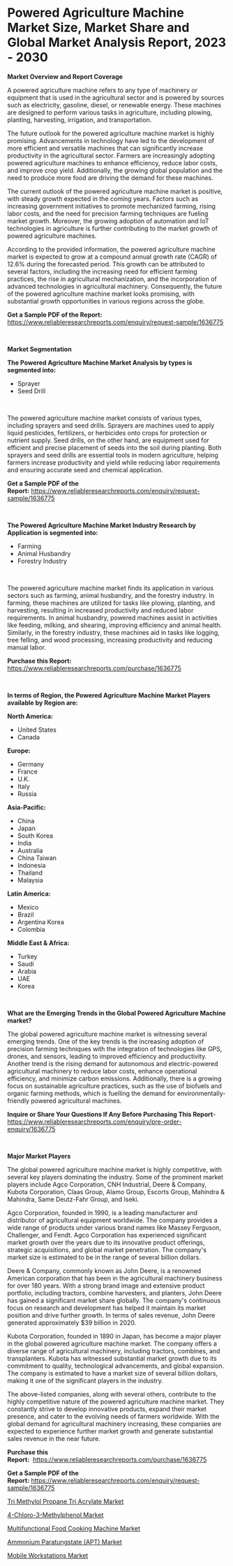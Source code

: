 <p><h1>Powered Agriculture Machine Market Size, Market Share and Global Market Analysis Report, 2023 - 2030</h1></p><p><strong>Market Overview and Report Coverage</strong></p>
<p><p>A powered agriculture machine refers to any type of machinery or equipment that is used in the agricultural sector and is powered by sources such as electricity, gasoline, diesel, or renewable energy. These machines are designed to perform various tasks in agriculture, including plowing, planting, harvesting, irrigation, and transportation.</p><p>The future outlook for the powered agriculture machine market is highly promising. Advancements in technology have led to the development of more efficient and versatile machines that can significantly increase productivity in the agricultural sector. Farmers are increasingly adopting powered agriculture machines to enhance efficiency, reduce labor costs, and improve crop yield. Additionally, the growing global population and the need to produce more food are driving the demand for these machines.</p><p>The current outlook of the powered agriculture machine market is positive, with steady growth expected in the coming years. Factors such as increasing government initiatives to promote mechanized farming, rising labor costs, and the need for precision farming techniques are fueling market growth. Moreover, the growing adoption of automation and IoT technologies in agriculture is further contributing to the market growth of powered agriculture machines.</p><p>According to the provided information, the powered agriculture machine market is expected to grow at a compound annual growth rate (CAGR) of 12.6% during the forecasted period. This growth can be attributed to several factors, including the increasing need for efficient farming practices, the rise in agricultural mechanization, and the incorporation of advanced technologies in agricultural machinery. Consequently, the future of the powered agriculture machine market looks promising, with substantial growth opportunities in various regions across the globe.</p></p>
<p><strong>Get a Sample PDF of the Report:</strong> <a href="https://www.reliableresearchreports.com/enquiry/request-sample/1636775">https://www.reliableresearchreports.com/enquiry/request-sample/1636775</a></p>
<p>&nbsp;</p>
<p><strong>Market Segmentation</strong></p>
<p><strong>The Powered Agriculture Machine Market Analysis by types is segmented into:</strong></p>
<p><ul><li>Sprayer</li><li>Seed Drill</li></ul></p>
<p>&nbsp;</p>
<p><p>The powered agriculture machine market consists of various types, including sprayers and seed drills. Sprayers are machines used to apply liquid pesticides, fertilizers, or herbicides onto crops for protection or nutrient supply. Seed drills, on the other hand, are equipment used for efficient and precise placement of seeds into the soil during planting. Both sprayers and seed drills are essential tools in modern agriculture, helping farmers increase productivity and yield while reducing labor requirements and ensuring accurate seed and chemical application.</p></p>
<p><strong>Get a Sample PDF of the Report:</strong>&nbsp;<a href="https://www.reliableresearchreports.com/enquiry/request-sample/1636775">https://www.reliableresearchreports.com/enquiry/request-sample/1636775</a></p>
<p>&nbsp;</p>
<p><strong>The Powered Agriculture Machine Market Industry Research by Application is segmented into:</strong></p>
<p><ul><li>Farming</li><li>Animal Husbandry</li><li>Forestry Industry</li></ul></p>
<p>&nbsp;</p>
<p><p>The powered agriculture machine market finds its application in various sectors such as farming, animal husbandry, and the forestry industry. In farming, these machines are utilized for tasks like plowing, planting, and harvesting, resulting in increased productivity and reduced labor requirements. In animal husbandry, powered machines assist in activities like feeding, milking, and shearing, improving efficiency and animal health. Similarly, in the forestry industry, these machines aid in tasks like logging, tree felling, and wood processing, increasing productivity and reducing manual labor.</p></p>
<p><strong>Purchase this Report:</strong>&nbsp; <a href="https://www.reliableresearchreports.com/purchase/1636775">https://www.reliableresearchreports.com/purchase/1636775</a></p>
<p>&nbsp;</p>
<p><strong>In terms of Region, the Powered Agriculture Machine Market Players available by Region are:</strong></p>
<p>
    <p> <strong> North America: </strong>
        <ul>
            <li>United States</li>
            <li>Canada</li>
        </ul>
        </p> 
    <p> <strong> Europe: </strong>
        <ul>
            <li>Germany</li>
            <li>France</li>
            <li>U.K.</li>
            <li>Italy</li>
            <li>Russia</li>
        </ul>
        </p> 
    <p> <strong> Asia-Pacific: </strong>
        <ul>
            <li>China</li>
            <li>Japan</li>
            <li>South Korea</li>
            <li>India</li>
            <li>Australia</li>
            <li>China Taiwan</li>
            <li>Indonesia</li>
            <li>Thailand</li>
            <li>Malaysia</li>
        </ul>
        </p> 
    <p> <strong> Latin America: </strong>
        <ul>
            <li>Mexico</li>
            <li>Brazil</li>
            <li>Argentina Korea</li>
            <li>Colombia</li>
        </ul>
        </p> 
    <p> <strong> Middle East & Africa: </strong>
        <ul>
            <li>Turkey</li>
            <li>Saudi</li>
            <li>Arabia</li>
            <li>UAE</li>
            <li>Korea</li>
        </ul>
    </p>
    </p>
<p>&nbsp;</p>
<p><strong>What are the Emerging Trends in the Global Powered Agriculture Machine market?</strong></p>
<p><p>The global powered agriculture machine market is witnessing several emerging trends. One of the key trends is the increasing adoption of precision farming techniques with the integration of technologies like GPS, drones, and sensors, leading to improved efficiency and productivity. Another trend is the rising demand for autonomous and electric-powered agricultural machinery to reduce labor costs, enhance operational efficiency, and minimize carbon emissions. Additionally, there is a growing focus on sustainable agriculture practices, such as the use of biofuels and organic farming methods, which is fuelling the demand for environmentally-friendly powered agricultural machines.</p></p>
<p><strong>Inquire or Share Your Questions If Any Before Purchasing This Report</strong>- <a href="https://www.reliableresearchreports.com/enquiry/pre-order-enquiry/1636775">https://www.reliableresearchreports.com/enquiry/pre-order-enquiry/1636775</a></p>
<p>&nbsp;</p>
<p><strong>Major Market Players</strong></p>
<p><p>The global powered agriculture machine market is highly competitive, with several key players dominating the industry. Some of the prominent market players include Agco Corporation, CNH Industrial, Deere & Company, Kubota Corporation, Claas Group, Alamo Group, Escorts Group, Mahindra & Mahindra, Same Deutz-Fahr Group, and Iseki.</p><p>Agco Corporation, founded in 1990, is a leading manufacturer and distributor of agricultural equipment worldwide. The company provides a wide range of products under various brand names like Massey Ferguson, Challenger, and Fendt. Agco Corporation has experienced significant market growth over the years due to its innovative product offerings, strategic acquisitions, and global market penetration. The company's market size is estimated to be in the range of several billion dollars.</p><p>Deere & Company, commonly known as John Deere, is a renowned American corporation that has been in the agricultural machinery business for over 180 years. With a strong brand image and extensive product portfolio, including tractors, combine harvesters, and planters, John Deere has gained a significant market share globally. The company's continuous focus on research and development has helped it maintain its market position and drive further growth. In terms of sales revenue, John Deere generated approximately $39 billion in 2020.</p><p>Kubota Corporation, founded in 1890 in Japan, has become a major player in the global powered agriculture machine market. The company offers a diverse range of agricultural machinery, including tractors, combines, and transplanters. Kubota has witnessed substantial market growth due to its commitment to quality, technological advancements, and global expansion. The company is estimated to have a market size of several billion dollars, making it one of the significant players in the industry.</p><p>The above-listed companies, along with several others, contribute to the highly competitive nature of the powered agriculture machine market. They constantly strive to develop innovative products, expand their market presence, and cater to the evolving needs of farmers worldwide. With the global demand for agricultural machinery increasing, these companies are expected to experience further market growth and generate substantial sales revenue in the near future.</p></p>
<p><strong>Purchase this Report:</strong>&nbsp;&nbsp;<a href="https://www.reliableresearchreports.com/purchase/1636775">https://www.reliableresearchreports.com/purchase/1636775</a></p>
<p></p>
<p><strong>Get a Sample PDF of the Report:</strong>&nbsp;<a href="https://www.reliableresearchreports.com/enquiry/request-sample/1636775">https://www.reliableresearchreports.com/enquiry/request-sample/1636775</a></p>
<p><p><a href="https://www.linkedin.com/pulse/tri-methylol-propane-acrylate-market-research-report-tzv2e/">Tri Methylol Propane Tri Acrylate Market</a></p><p><a href="https://www.linkedin.com/pulse/decoding-4-chloro-3-methylphenol-market-deep-dive-latest-oruge/">4-Chloro-3-Methylphenol Market</a></p><p><a href="https://medium.com/@mikebauch2013/multifunctional-food-cooking-machine-market-size-growth-forecast-2023-2030-ee1a6d102430">Multifunctional Food Cooking Machine Market</a></p><p><a href="https://www.linkedin.com/pulse/ammonium-paratungstate-apt-market-insights-players-forecast-opcxe/">Ammonium Paratungstate (APT) Market</a></p><p><a href="https://medium.com/@raygrimes1999/mobile-workstations-market-size-growth-forecast-2023-2030-8350bef7ac1a">Mobile Workstations Market</a></p></p>